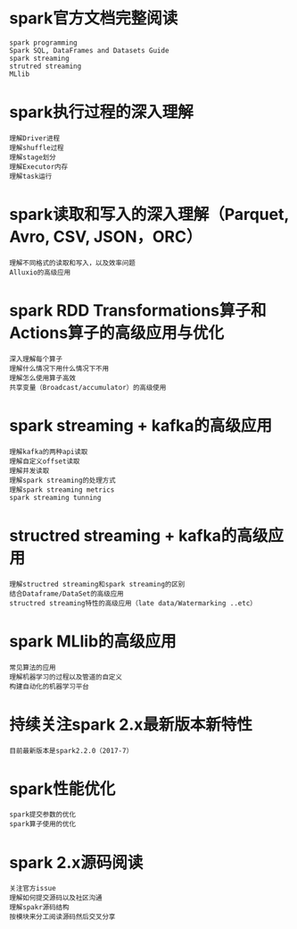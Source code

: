 # spark官方文档完整阅读

    spark programming
    Spark SQL, DataFrames and Datasets Guide
    spark streaming
    strutred streaming
    MLlib
    
# spark执行过程的深入理解

    理解Driver进程
    理解shuffle过程
    理解stage划分
    理解Executor内存
    理解task运行

# spark读取和写入的深入理解（Parquet, Avro, CSV, JSON，ORC）

    理解不同格式的读取和写入，以及效率问题
    Alluxio的高级应用

# spark RDD Transformations算子和Actions算子的高级应用与优化

    深入理解每个算子
    理解什么情况下用什么情况下不用
    理解怎么使用算子高效
    共享变量（Broadcast/accumulator）的高级使用

# spark streaming + kafka的高级应用

    理解kafka的两种api读取
    理解自定义offset读取
    理解并发读取
    理解spark streaming的处理方式
    理解spark streaming metrics
    spark streaming tunning

# structred streaming + kafka的高级应用

    理解structred streaming和spark streaming的区别
    结合Dataframe/DataSet的高级应用
    structred streaming特性的高级应用（late data/Watermarking ..etc）
    
# spark MLlib的高级应用

    常见算法的应用
    理解机器学习的过程以及管道的自定义
    构建自动化的机器学习平台

# 持续关注spark 2.x最新版本新特性

    目前最新版本是spark2.2.0（2017-7）

# spark性能优化

    spark提交参数的优化
    spark算子使用的优化
    
# spark 2.x源码阅读

    关注官方issue
    理解如何提交源码以及社区沟通
    理解spakr源码结构
    按模块来分工阅读源码然后交叉分享




